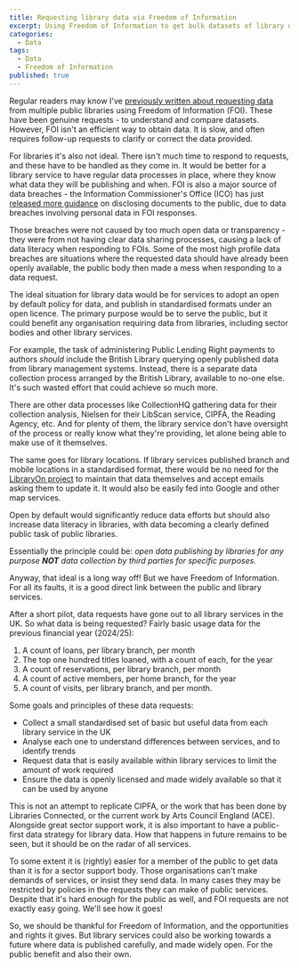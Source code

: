 ```yaml
---
title: Requesting library data via Freedom of Information
excerpt: Using Freedom of Information to get bulk datasets of library data
categories:
  - Data
tags:
  - Data
  - Freedom of Information
published: true
---
```


Regular readers may know I've [previously written about requesting data](https://blog.librarydata.uk/freedom-of-information/) from multiple public libraries using Freedom of Information (FOI). These have been genuine requests - to understand and compare datasets. However, FOI isn't an efficient way to obtain data. It is slow, and often requires follow-up requests to clarify or correct the data provided.

For libraries it's also not ideal. There isn't much time to respond to requests, and these have to be handled as they come in. It would be better for a library service to have regular data processes in place, where they know what data they will be publishing and when. FOI is also a major source of data breaches - the Information Commissioner's Office (ICO) has just [released more guidance](https://ico.org.uk/about-the-ico/media-centre/news-and-blogs/2025/07/new-guidance-on-disclosing-documents-to-the-public/) on disclosing documents to the public, due to data breaches involving personal data in FOI responses.

Those breaches were not caused by too much open data or transparency - they were from not having clear data sharing processes, causing a lack of data literacy when responding to FOIs. Some of the most high profile data breaches are situations where the requested data should have already been openly available, the public body then made a mess when responding to a data request.

The ideal situation for library data would be for services to adopt an open by default policy for data, and publish in standardised formats under an open licence. The primary purpose would be to serve the public, but it could benefit any organisation requiring data from libraries, including sector bodies and other library services.

For example, the task of administering Public Lending Right payments to authors _should_ include the British Library querying openly published data from library management systems. Instead, there is a separate data collection process arranged by the British Library, available to no-one else. It's such wasted effort that could achieve so much more.

There are other data processes like CollectionHQ gathering data for their collection analysis, Nielsen for their LibScan service, CIPFA, the Reading Agency, etc. And for plenty of them, the library service don't have oversight of the process or really know what they're providing, let alone being able to make use of it themselves.

The same goes for library locations. If library services published branch and mobile locations in a standardised format, there would be no need for the [LibraryOn project](https://libraryon.org/libraries) to maintain that data themselves and accept emails asking them to update it. It would also be easily fed into Google and other map services.

Open by default would significantly reduce data efforts but should also increase data literacy in libraries, with data becoming a clearly defined public task of public libraries.

Essentially the principle could be: _open data publishing by libraries for any purpose **NOT** data collection by third parties for specific purposes._

Anyway, that ideal is a long way off! But we have Freedom of Information. For all its faults, it is a good direct link between the public and library services.

After a short pilot, data requests have gone out to all library services in the UK. So what data is being requested? Fairly basic usage data for the previous financial year (2024/25):

1. A count of loans, per library branch, per month
2. The top one hundred titles loaned, with a count of each, for the year
3. A count of reservations, per library branch, per month
4. A count of active members, per home branch, for the year
5. A count of visits, per library branch, and per month.

Some goals and principles of these data requests:

- Collect a small standardised set of basic but useful data from each library service in the UK
- Analyse each one to understand differences between services, and to identify trends
- Request data that is easily available within library services to limit the amount of work required
- Ensure the data is openly licensed and made widely available so that it can be used by anyone

This is not an attempt to replicate CIPFA, or the work that has been done by Libraries Connected, or the current work by Arts Council England (ACE). Alongside great sector support work, it is also important to have a public-first data strategy for library data. How that happens in future remains to be seen, but it should be on the radar of all services.

To some extent it is (rightly) easier for a member of the public to get data than it is for a sector support body. Those organisations can't make demands of services, or insist they send data. In many cases they may be restricted by policies in the requests they can make of public services. Despite that it's hard enough for the public as well, and FOI requests are not exactly easy going. We'll see how it goes!

So, we should be thankful for Freedom of Information, and the opportunities and rights it gives. But library services could also be working towards a future where data is published carefully, and made widely open. For the public benefit and also their own.

